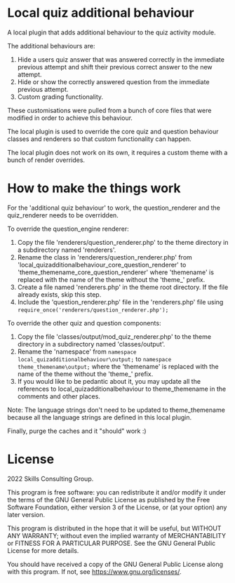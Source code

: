 Local quiz additional behaviour
===============================

A local plugin that adds additional behaviour to the quiz activity module.

The additional behaviours are:

1. Hide a users quiz answer that was answered correctly in the immediate previous attempt and shift their previous correct answer to the new attempt.
2. Hide or show the correctly answered question from the immediate previous attempt.
3. Custom grading functionality.

These customisations were pulled from a bunch of core files that were modified in order to achieve this behaviour.

The local plugin is used to override the core quiz and question behaviour classes and renderers so that custom functionality can happen.

The local plugin does not work on its own, it requires a custom theme with a bunch of render overrides.

How to make the things work
===========================

For the 'additional quiz behaviour' to work, the question_renderer and the quiz_renderer needs to be overridden.

To override the question_engine renderer:

1. Copy the file 'renderers/question_renderer.php' to the theme directory in a subdirectory named 'renderers'.
2. Rename the class in 'renderers/question_renderer.php' from 'local_quizadditionalbehaviour_core_question_renderer' to 'theme_themename_core_question_renderer'
where 'themename' is replaced with the name of the theme without the 'theme_' prefix.
3. Create a file named 'renderers.php' in the theme root directory. If the file already exists, skip this step.
4. Include the 'question_renderer.php' file in the 'renderers.php' file using `require_once('renderers/question_renderer.php');`

To override the other quiz and question components:

1. Copy the file 'classes/output/mod_quiz_renderer.php' to the theme directory in a subdirectory named 'classes/output'.
2. Rename the 'namespace' from `namespace local_quizadditionalbehaviour\output;` to `namespace theme_themename\output;` where the 'themename' is replaced with
the name of the theme without the 'theme_' prefix.
3. If you would like to be pedantic about it, you may update all the references to local_quizadditionalbehaviour to theme_themename in the comments and other places.

Note: The language strings don't need to be updated to theme_themename because all the language strings are defined in this local plugin.

Finally, purge the caches and it "should" work :)

License
=======

2022 Skills Consulting Group. 

This program is free software: you can redistribute it and/or modify it under the terms of the GNU General Public License as published by the Free Software Foundation,
either version 3 of the License, or (at your option) any later version.

This program is distributed in the hope that it will be useful, but WITHOUT ANY WARRANTY; without even the implied warranty of MERCHANTABILITY or FITNESS FOR A PARTICULAR PURPOSE.
See the GNU General Public License for more details.

You should have received a copy of the GNU General Public License along with this program. If not, see https://www.gnu.org/licenses/.